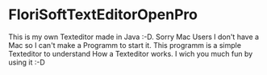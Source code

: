 # FloriSoftTextEditorOpenPro
This is my own Texteditor made in Java :-D. Sorry Mac Users I don't have a Mac so I can't make a Programm to start it. This programm is a simple Texteditor to understand How a Texteditor works. I wich you much fun by using it :-D
